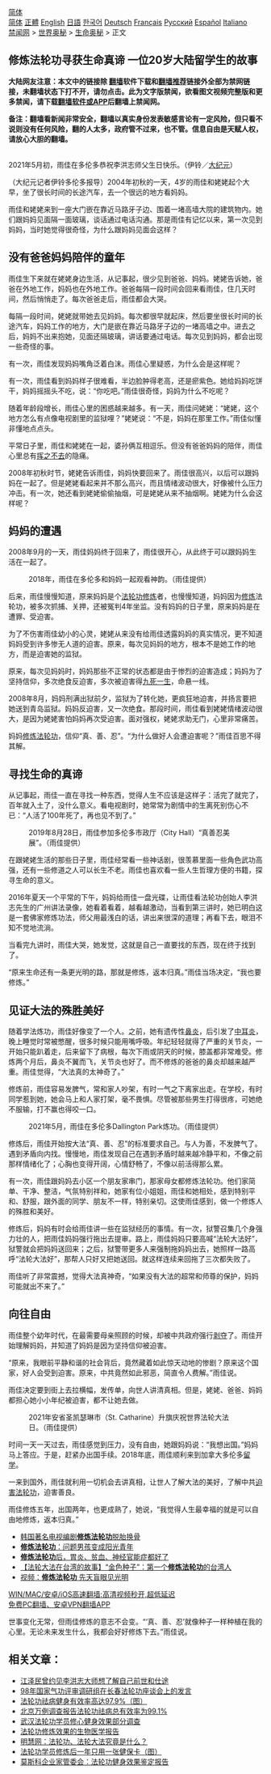  <!-- 面包屑导航 --> <div class="breadcrumb"><!-- GTranslate: https://gtranslate.io/ -->  <div class="switcher notranslate">  <div class="selected">  <a href="#" onclick="return false;"> 简体</a>  </div>  <div class="option">  <a href="https://www.bannedbook.org" onclick="doGTranslate('zh-CN|zh-CN');jQuery('div.switcher div.selected a').html(jQuery(this).html());return false;" title="简体中文" class="nturl selected"> 简体</a>  <a href="https://www.bannedbook.org/zh-tw/" onclick="doGTranslate('zh-CN|zh-TW');jQuery('div.switcher div.selected a').html(jQuery(this).html());return false;" title="繁體中文" class="nturl"> 正體</a>  <a href="https://www.bannedbook.org/en/" onclick="doGTranslate('zh-CN|en');jQuery('div.switcher div.selected a').html(jQuery(this).html());return false;" title="English" class="nturl"> English</a>  <a href="https://www.bannedbook.org/ja/" onclick="doGTranslate('zh-CN|ja');jQuery('div.switcher div.selected a').html(jQuery(this).html());return false;" title="日本語" class="nturl"> 日語</a>  <a href="https://www.bannedbook.org/ko/" onclick="doGTranslate('zh-CN|ko');jQuery('div.switcher div.selected a').html(jQuery(this).html());return false;" title="한국어" class="nturl"> 한국어</a>  <a href="https://www.bannedbook.org/de/" onclick="doGTranslate('zh-CN|de');jQuery('div.switcher div.selected a').html(jQuery(this).html());return false;" title="Deutsch" class="nturl"> Deutsch</a>  <a href="https://www.bannedbook.org/fr/" onclick="doGTranslate('zh-CN|fr');jQuery('div.switcher div.selected a').html(jQuery(this).html());return false;" title="Français" class="nturl"> Français</a>  <a href="https://www.bannedbook.org/ru/" onclick="doGTranslate('zh-CN|ru');jQuery('div.switcher div.selected a').html(jQuery(this).html());return false;" title="Русский" class="nturl"> Русский</a>  <a href="https://www.bannedbook.org/es/" onclick="doGTranslate('zh-CN|es');jQuery('div.switcher div.selected a').html(jQuery(this).html());return false;" title="Español" class="nturl"> Español</a>  <a href="https://www.bannedbook.org/it/" onclick="doGTranslate('zh-CN|it');jQuery('div.switcher div.selected a').html(jQuery(this).html());return false;" title="Italiano" class="nturl"> Italiano</a>  </div>  </div>      <div class='breadcrumb-sub'><!-- Breadcrumb NavXT 6.3.0 --> <a href="https://www.bannedbook.org/" class="home">禁闻网</a> &gt; <a href="https://www.bannedbook.org/bnews/aomi/" class="category">世界奥秘</a> &gt; <a href="https://www.bannedbook.org/bnews/aomi/life/" class="category">生命奥秘</a> &gt; 正文</div></div><h2>修炼法轮功寻获生命真谛 一位20岁大陆留学生的故事</h2> <p class="notice"><b>大陆网友注意：本文中的链接除 <a href="https://github.com/bannedbook/fanqiang" >翻墙</a>软件下载和<a href="https://github.com/killgcd/justmysocks/blob/master/README.md">翻墙推荐</a>链接外全部为禁网链接，未翻墙状态下打不开，请勿点击。此为文字版禁闻，欲看图文视频完整版和更多禁闻，请下载<a href="https://github.com/bannedbook/fanqiang">翻墙软件或APP</a>后翻墙上禁闻网。</p><p>备注：翻墙看新闻非常安全，翻墙以真实身份发表敏感言论有一定风险，但只看不说则没有任何风险，翻的人太多，政府管不过来，也不管。信息自由是天赋人权，请放心大胆的翻墙。</b></p>  <div class="entry"> <p><br /> 2021年5月初，雨佳在多伦多恭祝李洪志师父生日快乐。（伊铃／<span class='wp_keywordlink_affiliate'><a href="http://www.epochtimes.com/" title="大纪元" target="_blank">大纪元</a></span>）</p> <p>（大纪元记者伊铃多伦多报导）2004年初秋的一天，4岁的雨佳和姥姥起个大早，坐了很长时间的长途汽车，去一个很远的地方看妈妈。</p> <p>雨佳和姥姥来到一座大门嵌在靠近马路牙子边、围着一堵高墙大院的建筑物内。她们跟妈妈见面隔一面玻璃，谈话通过电话沟通。那是雨佳有记忆以来，第一次见到妈妈，当时她觉得很奇怪，为什么跟妈妈见面会这样？</p> <h2>没有爸爸妈妈陪伴的童年</h2> <p>雨佳生下来就在姥姥身边生活，从记事起，很少见到爸爸、妈妈。姥姥告诉她，爸爸在外地工作，妈妈也在外地工作。爸爸每隔一段时间会回来看雨佳，住几天时间，然后悄悄走了。每次爸爸走后，雨佳都会大哭。</p> <p>每隔一段时间，姥姥就带她去见妈妈。每次都很早就起床，然后要坐很长时间的长途汽车，妈妈工作的地方，大门是嵌在靠近马路牙子边的一堵高墙之中。进去之后，妈妈不出来抱她，见面还隔玻璃，讲话要通过电话。每次见到妈妈，都会出现一些奇怪的事。</p> <p>有一次，雨佳发现妈妈嘴角泛着白沫。雨佳心里疑惑，为什么会是这样呢？</p> <p>有一次，雨佳看到妈妈样子很难看，半边脸肿得老高，还是瘀紫色。她给妈妈吃饼干，妈妈摇摇头不吃，说：“你吃吧。”雨佳很奇怪，妈妈为什么不吃呢？</p> <p>随着年龄段增长，雨佳心里的困惑越来越多。有一天，雨佳问姥姥：“姥姥，这个地方怎么有点像电视剧里的监狱哩？”姥姥说：“不是，妈妈在那里工作。”雨佳似懂非懂地点点头。</p> <p>平常日子里，雨佳和姥姥在一起，婆孙俩互相逗乐。但没有爸爸妈妈的陪伴，雨佳心里总有<span class='wp_keywordlink'><a href="https://www.bannedbook.org/forum2/topic1699.html" title="正见网《章冬：挥之不去》" target="_blank">挥之不去</a></span>的隐痛。</p>  <p>2008年初秋时节，姥姥告诉雨佳，妈妈快要回来了。雨佳很高兴，以后可以跟妈妈在一起了。但是姥姥看起来并不那么高兴，而且情绪波动很大，好像被什么压力冲击。有一次，她还看到姥姥偷偷抽烟，可是姥姥从来不抽烟啊。姥姥为什么会这样呢？</p> <h2>妈妈的遭遇</h2> <p>2008年9月的一天，雨佳妈妈终于回来了，雨佳很开心，从此终于可以跟妈妈生活在一起了。</p> <figure id="attachment_13151396" class="wp-caption aligncenter" aria-describedby="caption-attachment-13151396"><figcaption id="caption-attachment-13151396" class="wp-caption-text">2018年，雨佳在多伦多和妈妈一起观看神韵。（雨佳提供）</figcaption></figure> <p>后来，雨佳慢慢知道，原来妈妈是个<a href="https://www.bannedbook.org/bnews/tag/%e6%b3%95%e8%bd%ae%e5%8a%9f/" class="st_tag internal_tag" rel="tag" title="标签 法轮功 下的日志">法轮功</a><span class='wp_keywordlink'><a href="https://www.qi-gong.me/" title="气功修炼网" target="_blank">修炼</a></span>者，也慢慢知道，妈妈因为<a href="https://www.bannedbook.org/bnews/tag/%e4%bf%ae%e7%82%bc/" class="st_tag internal_tag" rel="tag" title="标签 修炼 下的日志">修炼</a>法轮功，被多次抓捕、关押，还被冤判4年坐监。没有妈妈的日子里，原来妈妈是在遭罪、受迫害。</p> <p>为了不伤害雨佳幼小的心灵，姥姥从来没有给雨佳透露妈妈的真实情况，更不知道妈妈受到许多惨无人道的迫害。原来，每次见妈妈的地方，根本不是她工作的地方，而是迫害她的监狱。</p> <p>原来，每次见妈妈时，妈妈那些不正常的状态都是由于惨烈的迫害造成；妈妈为了坚持信仰，多次绝食反迫害，多次被迫害得<span class='wp_keywordlink'><a href="https://www.bannedbook.org/forum2/topic24.html" title="九死一生——我的“右派”历程  作者：代煌" target="_blank">九死一生</a></span>，命悬一线。</p> <p>2008年8月，妈妈刑满出狱前夕，监狱为了转化她，更疯狂地迫害，并扬言要把她送到青岛监狱。妈妈反迫害，又一次绝食。那段时间，雨佳看到姥姥情绪波动很大，是因为姥姥害怕妈妈再次受迫害。面对强权，姥姥求助无门，心里非常痛苦。</p> <p>妈妈<a href="https://www.bannedbook.org/bnews/tag/%E4%BF%AE%E7%82%BC%E6%B3%95%E8%BD%AE%E5%8A%9F/" class="st_tag internal_tag" rel="tag" title="标签 修炼法轮功 下的日志">修炼法轮功</a>，信仰“真、善、忍”。“为什么做好人会遭迫害呢？”雨佳百思不得其解。</p> <h2>寻找生命的真谛</h2> <p>从记事起，雨佳一直在寻找一种东西，觉得人生不应该是这样子：活完了就完了，百年就入土了，没什么意义。看电视剧时，她常常为剧情中的生离死别伤心不已：“人活了100年死了，再也见不到了。”</p> <figure id="attachment_13151398" class="wp-caption aligncenter" aria-describedby="caption-attachment-13151398"><figcaption id="caption-attachment-13151398" class="wp-caption-text">2019年8月28日，雨佳参加多伦多市政厅（City Hall）“真善忍美展”。（雨佳提供）</figcaption></figure> <p>在跟姥姥生活的那些日子里，雨佳经常看一些神话剧，很羡慕里面一些角色武功高强，还有一些修道之人可以长生不老。雨佳也喜欢看一些人生哲理方便的书籍，探寻生命的意义。</p>  <p>2016年夏天一个平常的下午，妈妈给雨佳一盘光碟，让雨佳看法轮功创始人李洪志先生的广州讲法录像，她看着看着，越看越激动，当看到第三讲时，她已明白这是一套佛家修炼功法，师父用最浅白的话，讲出来很深的道理；再看下去，眼泪不知不觉地流淌。</p> <p>当看完九讲时，雨佳大哭，她发觉，这就是自己一直要找的东西，现在终于找到了。</p> <p>“原来生命还有一条更光明的路，那就是修炼，返本归真。”雨佳当场决定，“我也要修炼。”</p> <h2>见证大法的殊胜美好</h2> <p>随着学法炼功，雨佳好像变了一个人。之前，她有遗传性<a href="https://www.bannedbook.org/bnews/tag/%e9%bc%bb%e7%82%8e/" class="st_tag internal_tag" rel="tag" title="标签 鼻炎 下的日志">鼻炎</a>，后引发了<a href="https://www.bannedbook.org/bnews/tag/%E4%B8%AD%E8%80%B3%E7%82%8E/" class="st_tag internal_tag" rel="tag" title="标签 中耳炎 下的日志">中耳炎</a>，晚上睡觉时常被憋醒，很多时候只能用嘴呼吸。年纪轻轻就得了严重的关节炎，一开始只能趴着走，后来留下了病根，每次下雨或阴天的时候，膝盖都非常难受。修炼两个月后，鼻炎不翼而飞，关节炎也好了。而不修炼的爸爸的鼻炎却越来越严重。雨佳觉得，“大法真的太神奇了。”</p> <p>修炼前，雨佳容易发脾气，常和家人吵架，有时一气之下离家出走。在学校，有时同学惹到她，她会马上和人家打架，毫不畏惧。尽管被那些男生打得很疼，可她绝不服输，打不赢也得咬一口。</p> <figure id="attachment_13151388" class="wp-caption aligncenter" aria-describedby="caption-attachment-13151388"><figcaption id="caption-attachment-13151388" class="wp-caption-text">2021年5月，雨佳在多伦多Dallington Park炼功。（雨佳提供）</figcaption></figure> <p>修炼后，雨佳开始按大法“真、善、忍”的标准要求自己。与人为善，不发脾气了。遇到矛盾向内找。慢慢地，雨佳发现自己在遇到矛盾时越来越冷静平和，不像之前那样情绪化了；心胸也变得开阔，心情舒畅了，不像以前活得那么累。</p> <p>有一次，雨佳跟妈妈去小区一个朋友家串门，那家母女都修炼法轮功。他们家简单、干净、整洁，气氛特别祥和，她家有位小姐姐，雨佳和她相处，感到特别平和、舒服，跟外面的同学、朋友不一样，特别亲切。这使雨佳感到，做一个修炼人的殊胜和美好。</p> <p>修炼后，妈妈有时会给雨佳讲一些在监狱经历的事情。有一次，狱警召集几个身强力壮的人，把雨佳妈妈强行拖出去提审。路上，雨佳妈妈只要高喊“法轮大法好”，狱警就会把妈妈送回来；之后，狱警带更多人来强制拖妈妈出去，她照样一路高呼“法轮大法好”，那帮人只好又把她送回。就这样连续来回拖了三次都失败了。</p> <p>雨佳听了非常震撼，觉得大法真神奇，“如果没有大法的超常和师尊的保护，妈妈可能就出不来了。”</p>  <h2>向往自由</h2> <p>雨佳整个幼年时代，在最需要母亲照顾的时候，却被中共政府强行<span class='wp_keywordlink'><a href="https://www.bannedbook.org/forum2/topic21.html" title="《剥夺》 黄建民 著" target="_blank">剥夺</a></span>了。雨佳开始理解妈妈，并知道了妈妈是因为坚持信仰被迫害。</p> <p>“原来，我眼前平静和谐的社会背后，竟然藏着如此惊天动地的惨剧？原来这个国家，好人会受到迫害。原来，中共竟然如此邪恶，简直令人费解。”雨佳说。</p> <p>雨佳决定要到街上去拉横幅，发传单，向世人讲清真相。但是，姥姥、爸爸、妈妈都担心她小小年纪被迫害，都不让她去做。</p> <figure id="attachment_13151392" class="wp-caption aligncenter" aria-describedby="caption-attachment-13151392"><figcaption id="caption-attachment-13151392" class="wp-caption-text">2021年安省圣凯瑟琳市（St. Catharine）升旗庆祝世界法轮大法日。（雨佳提供）</figcaption></figure> <p>时间一天一天过去，雨佳感觉到压力，没有自由，她跟妈妈说：“我想出国。”妈妈马上答应。于是，赶紧办出国手续。2018年底，雨佳顺利来到加拿大多伦多<a href="https://www.bannedbook.org/bnews/tag/%E7%95%99%E5%AD%A6/" class="st_tag internal_tag" rel="tag" title="标签 留学 下的日志">留学</a>。</p> <p>一来到国外，雨佳就利用一切机会去讲真相，让世人了解大法的美好，了解中共<span class='wp_keywordlink'><a href="https://www.bannedbook.org/forum11/topic278.html" title="评江泽民与中共相互利用迫害法轮功" target="_blank">迫害法轮功</a></span>，迫害善良。</p> <p>雨佳修炼五年，出国两年，也更成熟了，她说，“我觉得人生最幸福的就是可以自由地修炼，返本归真。”</p> <ul class='op-related-articles' title='相关阅读'> <li><a href='https://www.bannedbook.org/bnews/comments/20210805/1600200.html' target='_blank'>韩国著名电视编剧<b>修炼法轮功</b>脱胎换骨</a></li> <li><a href='https://www.bannedbook.org/bnews/bannedvideo/20210802/1598949.html' target='_blank'><b>修炼法轮功</b>：问题男孩变成阳光青年</a></li> <li><a href='https://www.bannedbook.org/bnews/aomi/supernatural/20210802/1598227.html' target='_blank'><b>修炼法轮功</b>后，胃炎、贫血、神经官能症都好了</a></li> <li><a href='https://www.bannedbook.org/bnews/comments/20210725/1593903.html' target='_blank'>【法轮大法在台湾的故事】“金色种子”：第一个<b>修炼法轮功</b>的台湾人</a></li> <li><a href='https://www.bannedbook.org/bnews/bannedvideo/20210724/1593448.html' target='_blank'>视频：<b>修炼法轮功</b> 先天盲眼见光明</a></li> </ul> <p class="texttj"> <a href="https://github.com/bannedbook/fanqiang/wiki/V2ray%E6%9C%BA%E5%9C%BA" target="_blank">WIN/MAC/安卓/iOS高速翻墙:高清视频秒开,超低延迟</a><br/> <a href="https://github.com/bannedbook/fanqiang/wiki/%E7%A6%81%E9%97%BB%E7%BD%91%E5%AE%89%E5%8D%93%E7%BF%BB%E5%A2%99%E6%96%B0%E9%97%BBAPP" target="_blank">免费PC翻墙、安卓VPN翻墙APP</a></p><p>世事变化无常，但雨佳修炼的意志不会变。“‘真、善、忍’就像种子一样种植在我的心里。无论未来发生什么，我都会好好修炼下去。”雨佳说。</p> <h2>相关文章：</h2> <ul> <li><a href="https://master-li.qi-gong.me/knowflg/173.html">江泽民曾约见李洪志大师想了解自己前世和仕途 </a></li> <li><a href="https://master-li.qi-gong.me/knowflg/268.html">98年国家气功评审调研组在长春法轮功座谈会上的发言</a></li> <li><a href="https://master-li.qi-gong.me/knowflg/288.html">法轮功祛病健身有效率高达97.9%（图）</a></li> <li><a href="https://master-li.qi-gong.me/knowflg/290.html">北京万例调查报告法轮功祛病总有效率为99.1%</a></li> <li><a href="https://master-li.qi-gong.me/knowflg/294.html">武汉法轮功学员修心健身效果部分调查</a></li> <li><a href="https://master-li.qi-gong.me/knowflg/296.html">法轮功修炼效果的生物医学报告</a></li> <li><a href="https://master-li.qi-gong.me/knowflg/297.html">明慧网：法轮功、法轮大法究竟是什么？</a></li> <li><a href="https://master-li.qi-gong.me/knowflg/298.html">法轮功学员修炼后一年只用一张健保卡（图）</a></li> <li><a href="https://master-li.qi-gong.me/knowflg/299.html">莫斯科企业家管委会：法轮功健身效果鉴定报告</a></li> </ul> </p> <a name='sharetosocial'></a>  <div style="margin-bottom:5px;padding-bottom:5px;clear:both"> <div id="archive-pix-1" class="banner-ads"> <!-- AuctionX Display platform tag START --> <div id="26318x728x90x621x_ADSLOT2" clicktrack="%%CLICK_URL_ESC%%"></div> <!-- AuctionX Display platform tag END --> </div> <div id="archive-pix-2" class="banner-ads"> <!-- AuctionX Display platform tag START --> <div id="26315x300x250x621x_ADSLOT2" clicktrack="%%CLICK_URL_ESC%%"></div> <!-- AuctionX Display platform tag END --> </div> </div>  <div id="archive-pix-1" class="banner-ads"> <!-- AuctionX Display platform tag START --> <div id="26318x728x90x621x_ADSLOT3" clicktrack="%%CLICK_URL_ESC%%"></div> <!-- AuctionX Display platform tag END --> </div> </div><!--END ENTRY--> 
